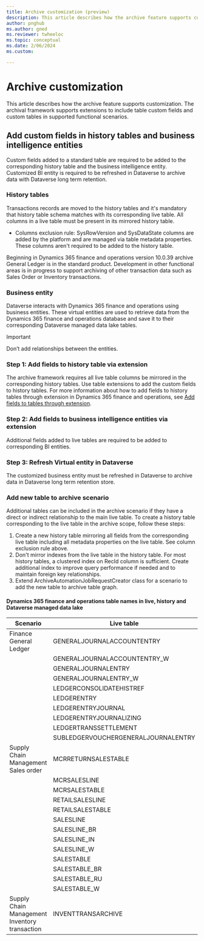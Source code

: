 ```yaml
---
title: Archive customization (preview)
description: This article describes how the archive feature supports customization 
author: pnghub
ms.author: gned
ms.reviewer: twheeloc
ms.topic: conceptual
ms.date: 2/06/2024
ms.custom:

---
```

# Archive customization 

This article describes how the archive feature supports customization. The archival framework supports extensions to include table custom fields and custom tables in supported functional scenarios. 

## Add custom fields in history tables and business intelligence entities 

Custom fields added to a standard table are required to be added to the corresponding history table and the business intelligence entity. Customized BI entity is required to be refreshed in Dataverse to archive data with Dataverse long term retention. 

### History tables 

Transactions records are moved to the history tables and it's mandatory that history table schema matches with its corresponding live table. 
All columns in a live table must be present in its mirrored history table. 

 - Columns exclusion rule: SysRowVersion and SysDataState columns are added by the platform and are managed via table metadata properties. These columns aren't required to be added to the history table. 

Beginning in Dynamics 365 finance and operations version 10.0.39 archive General Ledger is in the standard product. Development in other functional areas is in progress to support archiving of other transaction data such as Sales Order or Inventory transactions. 

### Business entity 

Dataverse interacts with Dynamics 365 finance and operations using business entities. These virtual entities are used to retrieve data from the Dynamics 365 finance and operations database and save it to their corresponding Dataverse managed data lake tables.  

>[!Important]
> Don’t add relationships between the entities. 

### Step 1: Add fields to history table via extension 
The archive framework requires all live table columns be mirrored in the corresponding history tables. Use table extensions to add the custom fields to history tables. 
For more information about how to add fields to history tables through extension in Dynamics 365 finance and operations, see [Add fields to tables through extension](../dev-itpro/extensibility/add-field-extension). 

### Step 2: Add fields to business intelligence entities via extension 
Additional fields added to live tables are required to be added to corresponding BI entities. 

### Step 3: Refresh Virtual entity in Dataverse 
The customized business entity must be refreshed in Dataverse to archive data in Dataverse long term retention store.  

### Add new table to archive scenario 

Additional tables can be included in the archive scenario if they have a direct or indirect relationship to the main live table. 
To create a history table corresponding to the live table in the archive scope, follow these steps:  
1. Create a new history table mirroring all fields from the corresponding live table including all metadata properties on the live table. See column exclusion rule above.
2. Don't mirror indexes from the live table in the history table. For most history tables, a clustered index on RecId column is sufficient. Create additional index to improve query performance if needed and to maintain foreign key relationships.
3. Extend ArchiveAutomationJobRequestCreator class for a scenario to add the new table to archive table graph.

#### Dynamics 365 finance and operations table names in live, history and Dataverse managed data lake   

|Scenario|Live table     |  History table   |  Bi Entity     | Dataverse managed data lake table    |
|---|---|---|---|---|
|Finance General Ledger | GENERALJOURNALACCOUNTENTRY | GENERALJOURNALACCOUNTENTRYHISTORY | GeneraljournalaccountentryBiEntity|  mserp_GeneraljournalaccountentryBiEntity  |
|     |GENERALJOURNALACCOUNTENTRY_W  |GENERALJOURNALACCOUNTENTRYHISTORY_W  |GeneraljournalaccountentrywBiEntity |mserp_GeneraljournalaccountentrywBiEntity  |
|     |GENERALJOURNALENTRY  |GENERALJOURNALENTRYHISTORY  |cus  |mserp_GeneraljournalentryBiEntity  |
|     |GENERALJOURNALENTRY_W  |GENERALJOURNALENTRYHISTORY_W  |GeneraljournalentrywBiEntity  |mserp_GeneraljournalentrywBiEntity  |
|     |LEDGERCONSOLIDATEHISTREF  |LEDGERCONSOLIDATEHISTREFHISTORY  |LedgerconsolidatehistrefBiEntity  |mserp_LedgerconsolidatehistrefBiEntity  |
|     |LEDGERENTRY  | LEDGERENTRYHISTORY  |LedgerentryBiEntity  |mserp_LedgerentryBiEntity  |
|     |LEDGERENTRYJOURNAL  |LEDGERENTRYJOURNALHISTORY  |LedgerentryjournalBiEntity  |mserp_LedgerentryjournalBiEntity  |
|     |LEDGERENTRYJOURNALIZING  |LEDGERENTRYJOURNALIZINGHISTORY  |LedgerentryjournalizingBiEntity  |mserp_LedgerentryjournalizingBiEntity  |
|     |LEDGERTRANSSETTLEMENT  |LEDGERTRANSSETTLEMENTHISTORY  |LedgertranssettlementBiEntity  |mserp_LedgertranssettlementBiEntity  |
|     |SUBLEDGERVOUCHERGENERALJOURNALENTRY  |SUBLEDGERVOUCHERGENERALJOURNALENTRYHISTORY  |SubledgervouchergeneraljournalentryBiEntity  |mserp_SubledgervouchergeneraljournalentryBiEntity  |
|Supply Chain Management Sales order|MCRRETURNSALESTABLE  |MCRRETURNSALESTABLEHISTORY  |McrreturnsalestableBiEntity  |mserp_McrreturnsalestableBiEntity  |
|     |MCRSALESLINE  |MCRSALESLINEHISTORY  |McrsaleslineBiEntity  |mserp_McrsaleslineBiEntity  |
|     |MCRSALESTABLE |MCRSALESTABLEHISTORY |McrsalestableBiEntity |mserp_McrsalestableBiEntity  |
|     |RETAILSALESLINE |RETAILSALESLINEHISTORY  |RetailsaleslineBiEntity  |mserp_RetailsaleslineBiEntity  |
|     |RETAILSALESTABLE|  RETAILSALESTABLEHISTORY  |RetailsalestableBiEntity  |mserp_RetailsalestableBiEntity  |
|     |SALESLINE  |SALESLINEHISTORY  |SaleslineBiEntity  |mserp_SaleslineBiEntity  |
|     |SALESLINE_BR  |SALESLINEHISTORY_BR  |SaleslinebrBiEntity  |mserp_SaleslinebrBiEntity  |
|     | SALESLINE_IN  |SALESLINEHISTORY_IN  |SaleslineinBiEntity  |mserp_SaleslineinBiEntity  |
|     | SALESLINE_W  |SALESLINEHISTORY_W  |SaleslinewBiEntity  |mserp_SaleslinewBiEntity  |
|     | SALESTABLE  |SALESTABLEHISTORY  |SalestableBiEntity  | mserp_SalestableBiEntity  |
|     |SALESTABLE_BR  |SALESTABLEHISTORY_BR  |SalestablebrBiEntity  |mserp_SalestablebrBiEntity  |
|     |SALESTABLE_RU |SALESTABLEHISTORY_RU  |SalestableruBiEntity  |mserp_SalestableruBiEntity  |
|     |SALESTABLE_W  |SALESTABLEHISTORY_W  |SalestablewBiEntity  |mserp_SalestablewBiEntity  |
|Supply Chain Management Inventory transaction|INVENTTRANSARCHIVE  |INVENTTRANSARCHIVEHISTORY  |InventtransarchiveBiEntity  |mserp_InventTransArchiveBiEntity  |




